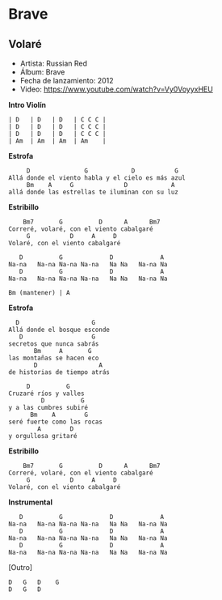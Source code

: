 # Brave




## Volaré

- Artista: Russian Red
- Álbum: Brave
- Fecha de lanzamiento: 2012
- Video: https://www.youtube.com/watch?v=Vy0VoyyxHEU

**Intro Violín**

```
| D   | D   | D   | C C C |
| D   | D   | D   | C C C |
| D   | D   | D   | C C C |
| Am  | Am  | Am  | Am    |
```

**Estrofa**

```
     D               G            D           G
Allá donde el viento habla y el cielo es más azul
     Bm    A     G              D            A
allá donde las estrellas te iluminan con su luz
```

**Estribillo**

```
    Bm7       G          D      A      Bm7
Correré, volaré, con el viento cabalgaré
     G           D     A     D
Volaré, con el viento cabalgaré
```


```
   D          G             D             A
Na-na   Na-na Na-na Na-na   Na Na   Na-na Na
   D          G             D             A
Na-na   Na-na Na-na Na-na   Na Na   Na-na Na
```
```
Bm (mantener) | A
```

**Estrofa**
```
  D                    G
Allá donde el bosque esconde
   D                   G
secretos que nunca sabrás
       Bm     A       G
las montañas se hacen eco
       D                 A
de historias de tiempo atrás

     D          G
Cruzaré ríos y valles
         D          G
y a las cumbres subiré
      Bm    A        G
seré fuerte como las rocas
        A        D
y orgullosa gritaré
```

**Estribillo**

```
    Bm7       G          D      A      Bm7
Correré, volaré, con el viento cabalgaré
     G           D     A     D
Volaré, con el viento cabalgaré
```

**Instrumental**
```
   D          G             D             A
Na-na   Na-na Na-na Na-na   Na Na   Na-na Na
   D          G             D             A
Na-na   Na-na Na-na Na-na   Na Na   Na-na Na
   D          G             D             A
Na-na   Na-na Na-na Na-na   Na Na   Na-na Na
```

[Outro]
```
D   G   D    G
D   G   D
```
